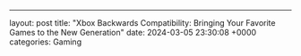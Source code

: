 ---
layout: post
title: "Xbox Backwards Compatibility: Bringing Your Favorite Games to the New Generation"
date:   2024-03-05 23:30:08 +0000
categories: Gaming
